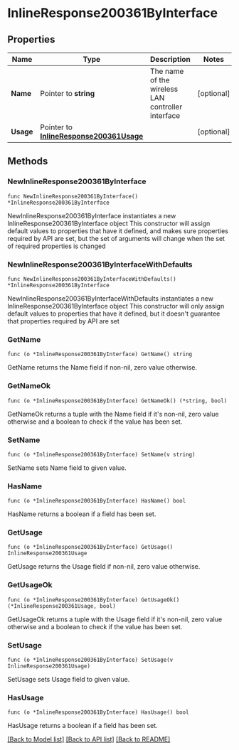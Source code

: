 # InlineResponse200361ByInterface

## Properties

Name | Type | Description | Notes
------------ | ------------- | ------------- | -------------
**Name** | Pointer to **string** | The name of the wireless LAN controller interface | [optional] 
**Usage** | Pointer to [**InlineResponse200361Usage**](InlineResponse200361Usage.md) |  | [optional] 

## Methods

### NewInlineResponse200361ByInterface

`func NewInlineResponse200361ByInterface() *InlineResponse200361ByInterface`

NewInlineResponse200361ByInterface instantiates a new InlineResponse200361ByInterface object
This constructor will assign default values to properties that have it defined,
and makes sure properties required by API are set, but the set of arguments
will change when the set of required properties is changed

### NewInlineResponse200361ByInterfaceWithDefaults

`func NewInlineResponse200361ByInterfaceWithDefaults() *InlineResponse200361ByInterface`

NewInlineResponse200361ByInterfaceWithDefaults instantiates a new InlineResponse200361ByInterface object
This constructor will only assign default values to properties that have it defined,
but it doesn't guarantee that properties required by API are set

### GetName

`func (o *InlineResponse200361ByInterface) GetName() string`

GetName returns the Name field if non-nil, zero value otherwise.

### GetNameOk

`func (o *InlineResponse200361ByInterface) GetNameOk() (*string, bool)`

GetNameOk returns a tuple with the Name field if it's non-nil, zero value otherwise
and a boolean to check if the value has been set.

### SetName

`func (o *InlineResponse200361ByInterface) SetName(v string)`

SetName sets Name field to given value.

### HasName

`func (o *InlineResponse200361ByInterface) HasName() bool`

HasName returns a boolean if a field has been set.

### GetUsage

`func (o *InlineResponse200361ByInterface) GetUsage() InlineResponse200361Usage`

GetUsage returns the Usage field if non-nil, zero value otherwise.

### GetUsageOk

`func (o *InlineResponse200361ByInterface) GetUsageOk() (*InlineResponse200361Usage, bool)`

GetUsageOk returns a tuple with the Usage field if it's non-nil, zero value otherwise
and a boolean to check if the value has been set.

### SetUsage

`func (o *InlineResponse200361ByInterface) SetUsage(v InlineResponse200361Usage)`

SetUsage sets Usage field to given value.

### HasUsage

`func (o *InlineResponse200361ByInterface) HasUsage() bool`

HasUsage returns a boolean if a field has been set.


[[Back to Model list]](../README.md#documentation-for-models) [[Back to API list]](../README.md#documentation-for-api-endpoints) [[Back to README]](../README.md)


